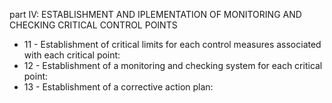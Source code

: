 part IV: ESTABLISHMENT AND IPLEMENTATION OF MONITORING AND CHECKING CRITICAL CONTROL POINTS

<ul>
			<li>11 - Establishment of critical limits for each control measures associated with each critical point: <ul>
			</ul></li>			<li>12 - Establishment of a monitoring and checking system for each critical point: <ul>
			</ul></li>			<li>13 - Establishment of a corrective action plan: <ul>
			</ul></li></ul>